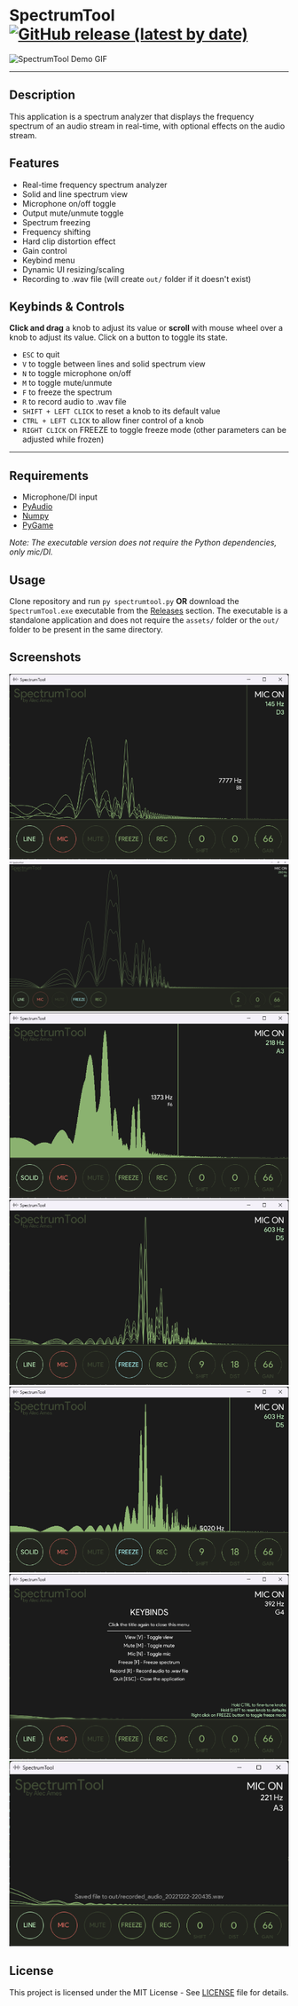 # SpectrumTool <a href="https://github.com/alecames/spectrum-tool/releases/latest"><img alt="GitHub release (latest by date)" src="https://img.shields.io/github/v/release/alecames/SpectrumTool?display_name=tag&style=flat-square"></a>

![SpectrumTool Demo GIF](github/spectrum-tool-demo.gif)

---

## Description

 This application is a spectrum analyzer that displays the frequency spectrum of an audio stream in real-time, with optional effects on the audio stream.

## Features

- Real-time frequency spectrum analyzer
- Solid and line spectrum view
- Microphone on/off toggle
- Output mute/unmute toggle
- Spectrum freezing
- Frequency shifting
- Hard clip distortion effect
- Gain control
- Keybind menu
- Dynamic UI resizing/scaling
- Recording to .wav file (will create `out/` folder if it doesn't exist)

## Keybinds & Controls

**Click and drag** a knob to adjust its value or **scroll** with mouse wheel over a knob to adjust its value. Click on a button to toggle its state.
- `ESC` to quit
- `V` to toggle between lines and solid spectrum view
- `N` to toggle microphone on/off
- `M` to toggle mute/unmute
- `F` to freeze the spectrum
- `R` to record audio to .wav file
- `SHIFT + LEFT CLICK` to reset a knob to its default value
- `CTRL + LEFT CLICK` to allow finer control of a knob
- `RIGHT CLICK` on FREEZE to toggle freeze mode (other parameters can be adjusted while frozen)
  
---

## Requirements

- Microphone/DI input
- [PyAudio](https://pypi.org/project/PyAudio/)
- [Numpy](https://numpy.org)
- [PyGame](https://www.pygame.org/news)
  
*Note: The executable version does not require the Python dependencies, only mic/DI.*

## Usage

  Clone repository and run `py spectrumtool.py` **OR** download the `SpectrumTool.exe` executable from the [Releases](https://github.com/alecames/spectrum-tool/releases/latest) section. The executable is a standalone application and does not require the `assets/` folder or the `out/` folder to be present in the same directory.

## Screenshots

![Audio input](images/Screenshot%202022-12-22%20220225.png)
![Fullscreen](images/Screenshot%202022-12-22%20215729.png)
![Solid spectrum](images/Screenshot%202022-12-22%20220232.png)
![Shifted frozen spectrum](images/Screenshot%202022-12-22%20220250.png)
![Shifted frozen spectrum solid](images/Screenshot%202022-12-22%20220245.png)
![Keybind menu](images/Screenshot%202022-12-22%20220314.png)
![Save message](images/Screenshot%202022-12-22%20220437.png)

<!-- ## Video Demonstration 

[![SpectrumTool Demo](https://i3.ytimg.com/vi/7NLDb_feJFA/maxresdefault.jpg)](https://www.youtube.com/watch?v=7NLDb_feJFA) -->

## License

This project is licensed under the MIT License - See [LICENSE](LICENSE) file for details.
